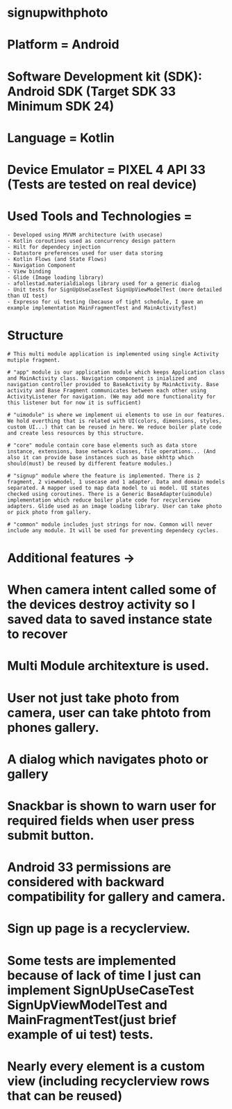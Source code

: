 # signupwithphoto


# Platform = Android 
# Software Development kit (SDK): Android SDK (Target SDK 33 Minimum SDK 24)
# Language = Kotlin
# Device Emulator = PIXEL 4 API 33 (Tests are tested on real device)
# Used Tools and Technologies =
    - Developed using MVVM architecture (with usecase)
    - Kotlin coroutines used as concurrency design pattern
    - Hilt for dependecy injection
    - Datastore preferences used for user data storing
    - Kotlin Flows (and State Flows)
    - Navigation Component
    - View binding
    - Glide (Image loading library)
    - afollestad.materialdialogs library used for a generic dialog
    - Unit tests for SignUpUseCaseTest SignUpViewModelTest (more detailed than UI test)
    - Expresso for ui testing (because of tight schedule, I gave an example implementation MainFragmentTest and MainActivityTest) 


# Structure
    # This multi module application is implemented using single Activity mutiple fragment.

    # "app" module is our application module which keeps Application class and MainActivity class. Navigation component is inialized and navigation controller provided to BaseActivity by MainActivity. Base activity and Base Fragment communicates between each other using ActivityListener for navigation. (We may add more functionality for this listener but for now it is sufficient)

    # "uimodule" is where we implement ui elements to use in our features. We hold everthing that is related with UI(colors, dimensions, styles, custom UI...) that can be reused in here. We reduce boiler plate code and create less resources by this structure.

    # "core" module contain core base elements such as data store instance, extensions, base network classes, file operations... (And also it can provide base instances such as base okhttp which should(must) be reused by different feature modules.)

    # "signup" module where the feature is implemented. There is 2 fragment, 2 viewmodel, 1 usecase and 1 adapter. Data and domain models separated. A mapper used to map data model to ui model. UI states checked using coroutines. There is a Generic BaseAdapter(uimodule) implementation which reduce boiler plate code for recyclerview adapters. Glide used as an image loading library. User can take photo or pick photo from gallery.

    # "common" module includes just strings for now. Common will never include any module. It will be used for preventing dependecy cycles.

# Additional features ->
  #  When camera intent called some of the devices destroy activity so I saved data to saved instance state to recover
  #  Multi Module architexture is used.
  #  User not just take photo from camera, user can take phtoto from phones gallery. 
  #  A dialog which navigates photo or gallery
  #  Snackbar is shown to warn user for required fields when user press submit button.
  #  Android 33 permissions are considered with backward compatibility for gallery and camera.
  #  Sign up page is a recyclerview.
  #  Some tests are implemented because of lack of time I just can implement SignUpUseCaseTest SignUpViewModelTest and MainFragmentTest(just brief example of ui test) tests.
  #  Nearly every element is a custom view (including recyclerview rows that can be reused)
